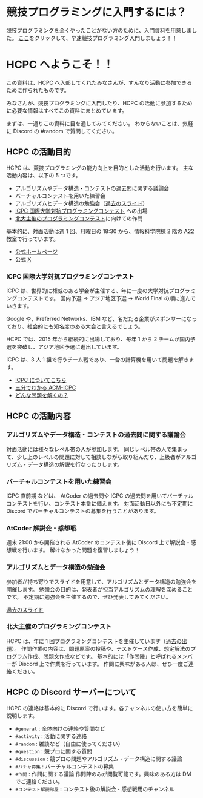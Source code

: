 # 競技プログラミングに入門するには？
競技プログラミングを全くやったことがない方のために、入門資料を用意しました。
[ここ](https://github.com/hcpc-hokudai/welcome-to-hcpc/blob/master/introduction-to-atcoder/README.md)をクリックして、早速競技プログラミング入門しましょう！！

# HCPC へようこそ！！
この資料は、HCPC へ入部してくれたみなさんが、すんなり活動に参加できるために作られたものです。

みなさんが、競技プログラミングに入門したり、HCPC の活動に参加するために必要な情報はすべてこの資料にまとめています。

まずは、一通りこの資料に目を通してみてください。
わからないことは、気軽に Discord の #random で質問してください。

## HCPC の活動目的
HCPC は、競技プログラミングの能力向上を目的とした活動を行います。
主な活動内容は、以下の 5 つです。
- アルゴリズムやデータ構造・コンテストの過去問に関する議論会
- バーチャルコンテストを用いた練習会
- アルゴリズムとデータ構造の勉強会（[過去のスライド](https://hcpc-hokudai.github.io/activities.html)）
- [ICPC 国際大学対抗プログラミングコンテスト](https://icpc.iisf.or.jp/) への出場
- [北大主催のプログラミングコンテスト](https://connpass.com/event/179414/)に向けての作問

基本的に、対面活動は週 1 回、月曜日の 18:30 から、情報科学院棟 2 階の A22 教室で行っています。

- [公式ホームページ](https://hcpc-hokudai.github.io/)
- [公式 X](https://twitter.com/hcpc_hokudai)

### ICPC 国際大学対抗プログラミングコンテスト

ICPC は、世界的に権威のある学会が主催する、年に一度の大学対抗プログラミングコンテストです。
国内予選 -> アジア地区予選 -> World Final 
の順に進んでいきます。

Google や、Preferred Networks、IBM など、名だたる企業がスポンサーになっており、社会的にも知名度のある大会と言えるでしょう。


HCPC では、2015 年から継続的に出場しており、毎年 1 から 2 チームが国内予選を突破し、アジア地区予選に進出しています。

ICPC は、3 人 1 組で行うチーム戦であり、一台の計算機を用いて問題を解きます。


- [ICPC についてこちら](https://icpc.iisf.or.jp/acm-icpc/)
- [三分でわかる ACM-ICPC](https://icpc.iisf.or.jp/acm-icpc/3min/)
- [どんな問題を解くの？](https://icpc.iisf.or.jp/acm-icpc/problems/)

## HCPC の活動内容
### アルゴリズムやデータ構造・コンテストの過去問に関する議論会
対面活動には様々なレベル帯の人が参加します。
同じレベル帯の人で集まって、少し上のレベルの問題に対して相談しながら取り組んだり、上級者がアルゴリズム・データ構造の解説を行なったりします。

### バーチャルコンテストを用いた練習会
ICPC 直前期 などは、 AtCoder の過去問や ICPC の過去問を用いてバーチャルコンテストを行い、コンテスト本番に備えます。
対面活動日以外にも不定期に Discord でバーチャルコンテストの募集を行うことがあります。

### AtCoder 解説会・感想戦
週末 21:00 から開催される AtCoder のコンテスト後に Discord 上で解説会・感想戦を行います。
解けなかった問題を復習しましょう！

### アルゴリズムとデータ構造の勉強会
参加者が持ち寄りでスライドを用意して、アルゴリズムとデータ構造の勉強会を開催します。
勉強会の目的は、発表者が担当アルゴリズムの理解を深めることです。
不定期に勉強会を主催するので、ぜひ発表してみてください。

[過去のスライド](https://hcpc-hokudai.github.io/activities.html)

### 北大主催のプログラミングコンテスト
HCPC は、年に 1 回プログラミングコンテストを主催しています（[過去の出題](https://hcpc-hokudai.github.io/activities.html)）。
作問作業の内容は、問題原案の投稿や、テストケース作成、想定解法のプログラム作成、問題文作成などです。
基本的には「作問陣」と呼ばれるメンバーが Discord 上で作業を行っています。
作問に興味がある人は、ぜひ一度ご連絡ください。

## HCPC の Discord サーバーについて
HCPC の連絡は基本的に Discord で行います。各チャンネルの使い方を簡単に説明します。

- `#general` : 全体向けの連絡や質問など
- `#activity` : 活動に関する連絡
- `#random` : 雑談など（自由に使ってください）
- `#question` : 競プロに関する質問
- `#discussion` : 競プロの問題やアルゴリズム・データ構造に関する議論
- `#バチャ募集` : バーチャルコンテストの募集
- `#作問` : 作問に関する議論 作問陣のみが閲覧可能です。興味のある方は DM でご連絡ください。
- `#コンテスト解説部屋` : コンテスト後の解説会・感想戦用のチャンネル
